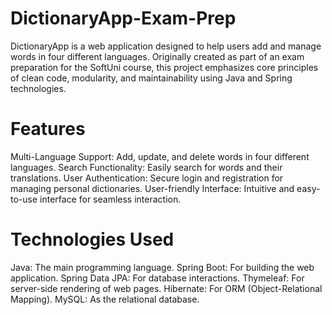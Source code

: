 # DictionaryApp-Exam-Prep
DictionaryApp is a web application designed to help users add and manage words in four different languages. Originally created as part of an exam preparation for the SoftUni course, this project emphasizes core principles of clean code, modularity, and maintainability using Java and Spring technologies.
# Features
Multi-Language Support: Add, update, and delete words in four different languages.
Search Functionality: Easily search for words and their translations.
User Authentication: Secure login and registration for managing personal dictionaries.
User-friendly Interface: Intuitive and easy-to-use interface for seamless interaction.
# Technologies Used
Java: The main programming language.
Spring Boot: For building the web application.
Spring Data JPA: For database interactions.
Thymeleaf: For server-side rendering of web pages.
Hibernate: For ORM (Object-Relational Mapping).
MySQL: As the relational database.
